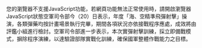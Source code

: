您的瀏覽器不支援JavaScript功能，若網頁功能無法正常使用時，請開啟瀏覽器JavaScript狀態空軍司令部今（20）日表示，年度「海、空精準飛彈射擊」操演，各類彈藥均按計畫場景執行完畢，期間各項狀況亦依接戰程序應處，成效將由評鑑小組進行檢討。空軍司令部進一步表示，本次實彈射擊訓練，採立即備戰模式，摒除程序演練，以達驗證部隊實戰化訓練，確保國軍整體作戰能力之目標。